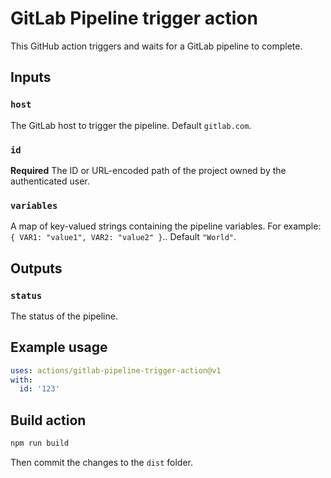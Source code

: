 # GitLab Pipeline trigger action

This GitHub action triggers and waits for a GitLab pipeline to complete.

## Inputs

### `host`

The GitLab host to trigger the pipeline. Default `gitlab.com`.

### `id`

**Required** The ID or URL-encoded path of the project owned by the authenticated user.

### `variables`

A map of key-valued strings containing the pipeline variables. For example: `{ VAR1: "value1", VAR2: "value2" }`.. Default `"World"`.

## Outputs

### `status`

The status of the pipeline.

## Example usage

```yaml
uses: actions/gitlab-pipeline-trigger-action@v1
with:
  id: '123'
```

## Build action

```bash
npm run build
```

Then commit the changes to the `dist` folder.
